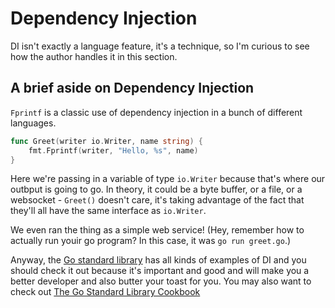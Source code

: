 # Dependency Injection

DI isn't exactly a language feature, it's a technique, so I'm curious to see how the author handles it in this section.

## A brief aside on Dependency Injection

`Fprintf` is a classic use of dependency injection in a bunch of different languages. 

```go
func Greet(writer io.Writer, name string) {
	fmt.Fprintf(writer, "Hello, %s", name)
}
```

Here we're passing in a variable of type `io.Writer` because that's where our outbput is going to go. In theory, it could be a byte buffer, or a file, or a websocket - `Greet()` doesn't care, it's taking advantage of the fact that they'll all have the same interface as `io.Writer`.

We even ran the thing as a simple web service!  (Hey, remember how to actually run youir go program? In this case, it was `go run greet.go`.)

Anyway, the [Go standard library](https://pkg.go.dev/std) has all kinds of examples of DI and you should check it out because it's important and good and will make you a better developer and also butter your toast for you. You may also want to check out [The Go Standard Library Cookbook](https://www.packtpub.com/product/go-standard-library-cookbook/9781788475273)
